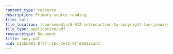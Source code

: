 ```yaml
---
content_type: resource
description: Primary source reading.
file: null
file_location: /coursemedia/6-912-introduction-to-copyright-law-january-iap-2006/b13bb6810f77c16c7e429ffd6633cad2_sony.pdf
file_type: application/pdf
resourcetype: Document
title: sony.pdf
uid: b13bb681-0f77-c16c-7e42-9ffd6633cad2
---
```

